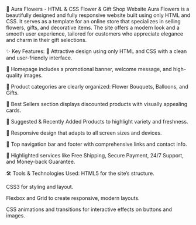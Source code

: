 🌸 Aura Flowers - HTML & CSS Flower & Gift Shop Website
Aura Flowers is a beautifully designed and fully responsive website built using only HTML and CSS. It serves as a template for an online store that specializes in selling flowers, gifts, and decorative items. The site offers a modern look and a smooth user experience, tailored for customers who appreciate elegance and charm in their gift selections.

✨ Key Features:
🔹 Attractive design using only HTML and CSS with a clean and user-friendly interface.

🔹 Homepage includes a promotional banner, welcome message, and high-quality images.

🔹 Product categories are clearly organized: Flower Bouquets, Balloons, and Gifts.

🔹 Best Sellers section displays discounted products with visually appealing cards.

🔹 Suggested & Recently Added Products to highlight variety and freshness.

🔹 Responsive design that adapts to all screen sizes and devices.

🔹 Top navigation bar and footer with comprehensive links and contact info.

🔹 Highlighted services like Free Shipping, Secure Payment, 24/7 Support, and Money-back Guarantee.

🛠️ Tools & Technologies Used:
HTML5 for the site’s structure.

CSS3 for styling and layout.

Flexbox and Grid to create responsive, modern layouts.

CSS animations and transitions for interactive effects on buttons and images.
